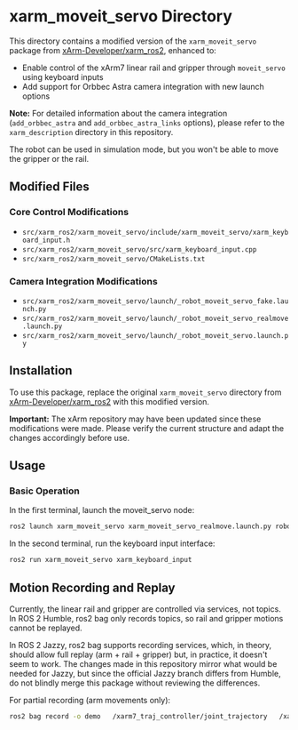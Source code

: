 # xarm_moveit_servo Directory

This directory contains a modified version of the `xarm_moveit_servo` package from [xArm-Developer/xarm_ros2](https://github.com/xArm-Developer/xarm_ros2), enhanced to:
- Enable control of the xArm7 linear rail and gripper through `moveit_servo` using keyboard inputs
- Add support for Orbbec Astra camera integration with new launch options

**Note:** For detailed information about the camera integration (`add_orbbec_astra` and `add_orbbec_astra_links` options), please refer to the `xarm_description` directory in this repository.

The robot can be used in simulation mode, but you won't be able to move the gripper or the rail.

## Modified Files

### Core Control Modifications
- `src/xarm_ros2/xarm_moveit_servo/include/xarm_moveit_servo/xarm_keyboard_input.h`
- `src/xarm_ros2/xarm_moveit_servo/src/xarm_keyboard_input.cpp`
- `src/xarm_ros2/xarm_moveit_servo/CMakeLists.txt`

### Camera Integration Modifications
- `src/xarm_ros2/xarm_moveit_servo/launch/_robot_moveit_servo_fake.launch.py`
- `src/xarm_ros2/xarm_moveit_servo/launch/_robot_moveit_servo_realmove.launch.py`
- `src/xarm_ros2/xarm_moveit_servo/launch/_robot_moveit_servo.launch.py`

## Installation

To use this package, replace the original `xarm_moveit_servo` directory from [xArm-Developer/xarm_ros2](https://github.com/xArm-Developer/xarm_ros2) with this modified version.

**Important:** The xArm repository may have been updated since these modifications were made. Please verify the current structure and adapt the changes accordingly before use.

## Usage

### Basic Operation

In the first terminal, launch the moveit_servo node:

```bash
ros2 launch xarm_moveit_servo xarm_moveit_servo_realmove.launch.py robot_ip:=192.168.1.240 dof:=7 add_gripper:=True
```

In the second terminal, run the keyboard input interface:

```bash
ros2 run xarm_moveit_servo xarm_keyboard_input
```

## Motion Recording and Replay

Currently, the linear rail and gripper are controlled via services, not topics.
In ROS 2 Humble, ros2 bag only records topics, so rail and gripper motions cannot be replayed.

In ROS 2 Jazzy, ros2 bag supports recording services, which, in theory, should allow full replay (arm + rail + gripper) but, in practice, it doesn't seem to work.
The changes made in this repository mirror what would be needed for Jazzy, but since the official Jazzy branch differs from Humble, do not blindly merge this package without reviewing the differences.

For partial recording (arm movements only):
```bash
ros2 bag record -o demo   /xarm7_traj_controller/joint_trajectory   /xarm/joint_states   /xarm/robot_states   /tf   /tf_static
```